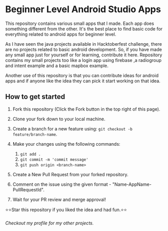 # Beginner Level Android Studio Apps

This repository contains various small apps that I made. Each app does something different from the other. It's the best place to find basic code for everything related to android apps for beginner level. 

As I have seen the java projects available in Hacktoberfest challenge, there are no projects related to basic android development. So, if you have made any small app just for yourself or for learning, contribute it here. Repository contains my small projects too like a login app using firebase ,a radiogroup and intent example and a basic mapbox example.

Another use of this repository is that you can contribute ideas for android apps and if anyone like the idea they can pick it start working on that idea.

## How to get started
1. Fork this repository (Click the Fork  button in the top right of this page).

2. Clone your fork down to your local machine.

3. Create a branch for a new feature using: `git checkout -b feature/branch-name`.

4. Make your changes using the following commands:
    1. `git add .`  
    2. `git commit -m 'commit message'`
    3. `git push origin <branch-name>`

5. Create a New Pull Request from your forked repository.

6. Comment on the issue using the given format - "Name-AppName-PullRequestId".

7. Wait for your PR review and merge approval!


⭐⭐Star this repository if you liked the idea and had fun.⭐⭐

###### Checkout my profile for my other projects.
